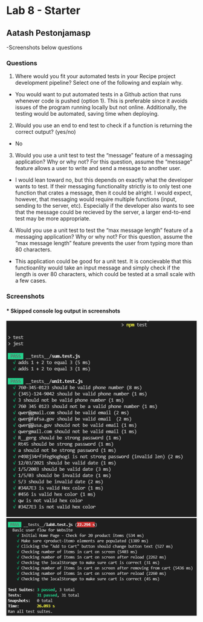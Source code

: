 # Lab 8 - Starter
## Aatash Pestonjamasp
-Screenshots below questions

### Questions
1) Where would you fit your automated tests in your Recipe project development pipeline? Select one of the following and explain why.

* You would want to put automated tests in a Github action that runs whenever code is pushed (option 1). This is preferable since it avoids issues of the program running locally but not online. Additionally, the testing would be automated, saving time when deploying.

2)  Would you use an end to end test to check if a function is returning the correct output? (yes/no)

* No
  
3) Would you use a unit test to test the “message” feature of a messaging application? Why or why not? For this question, assume the “message” feature allows a user to write and send a message to another user.

* I would lean toward no, but this depends on exactly what the developer wants to test. If their messaging functionality strictly is to only test one function that crates a message, then it could be alright. I would expect, however, that messaging would require multiple functions (input, sending to the server, etc). Especially if the developer also wants to see that the message could be recieved by the server, a larger end-to-end test may be more appropriate.

4) Would you use a unit test to test the “max message length” feature of a messaging application? Why or why not? For this question, assume the “max message length” feature prevents the user from typing more than 80 characters.

* This application could be good for a unit test. It is concievable that this functioanlity would take an input message and simply check if the length is over 80 characters, which could be tested at a small scale with a few cases.

### Screenshots
#### * Skipped console log output in screenshots
![Tests part 1](screenshots/npm_test_1.PNG)
![Tests Part 2](screenshots/npm_test_2.PNG)